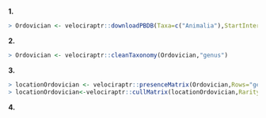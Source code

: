**1.**
````R
> Ordovician <- velociraptr::downloadPBDB(Taxa=c("Animalia"),StartInterval="Ordovician",StopInterval="Ordovician")
````

**2.**
````R
> Ordovician <- velociraptr::cleanTaxonomy(Ordovician,"genus")
````

**3.**
````R
> locationOrdovician <- velociraptr::presenceMatrix(Ordovician,Rows="genus",Columns = "geoplate")
> locationOrdovician<-velociraptr::cullMatrix(locationOrdovician,Rarity=2,Richness=25)
````
**4.**
````R
